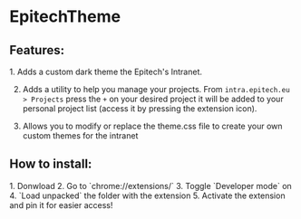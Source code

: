 # EpitechTheme
<h2>Features:</h2>
1. Adds a custom dark theme the Epitech's Intranet.

2. Adds a utility to help you manage your projects. From `intra.epitech.eu > Projects` press the `+` on your desired project it will be added to your personal project list (access it by pressing the extension icon).

3. Allows you to modify or replace the theme.css file to create your own custom themes for the intranet

<h2>How to install:</h2>
1. Donwload
2. Go to `chrome://extensions/`
3. Toggle `Developer mode` on
4. `Load unpacked` the folder with the extension
5. Activate the extension and pin it for easier access!
